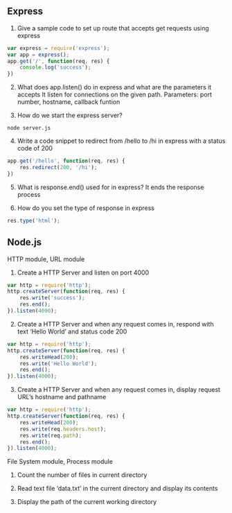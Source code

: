 ## Express

1. Give a sample code to set up route that accepts get requests using express
```JavaScript
var express = require('express');
var app = express();
app.get('/', function(req, res) {
    console.log('success');
})
```

2. What does app.listen() do in express and what are the parameters it accepts
It listen for connections on the given path.
Parameters: port number, hostname, callback funtion

3. How do we start the express server?
```
node server.js
```

4. Write a code snippet to redirect from /hello to /hi in express with a status code of 200
```JavaScript
app.get('/hello', function(req, res) {
    res.redirect(200, '/hi');
})
```

5. What is response.end() used for in express?
It ends the response process

6. How do you set the type of response in express
```JavaScript
res.type('html');
```

## Node.js

HTTP module, URL module
1. Create a HTTP Server and listen on port 4000
```JavaScript
var http = require('http');
http.createServer(function(req, res) {
    res.write('success');
    res.end();
}).listen(4000);
```

2. Create a HTTP Server and when any request comes in, respond with text ‘Hello World’ and status code 200
```JavaScript
var http = require('http');
http.createServer(function(req, res) {
    res.writeHead(200);
    res.write('Hello World');
    res.end();
}).listen(4000);
```

3. Create a HTTP Server and when any request comes in, display request URL’s hostname and pathname
```JavaScript
var http = require('http');
http.createServer(function(req, res) {
    res.writeHead(200);
    res.write(req.headers.host);
    res.write(req.path);
    res.end();
}).listen(4000);
```

File System module, Process module
1. Count the number of files in current directory


2. Read text file ‘data.txt’ in the current directory and display its contents


3. Display the path of the current working directory